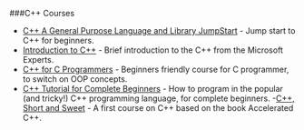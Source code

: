 ###C++ Courses

 - [C++ A General Purpose Language and Library JumpStart](https://mva.microsoft.com/en-US/training-courses/c-a-general-purpose-language-and-library-jump-start-8251) - Jump start to C++ for beginners.
 - [Introduction to C++](https://www.edx.org/course/introduction-c-microsoft-dev210x-1) - Brief introduction to the C++ from the Microsoft Experts.
 - [C++ for C Programmers](https://www.coursera.org/learn/c-plus-plus-a) - Beginners friendly course for C programmer, to switch on OOP concepts.
 - [C++ Tutorial for Complete Beginners](https://www.udemy.com/free-learn-c-tutorial-beginners/) - How to program in the popular (and tricky!) C++ programming language, for complete beginners.
-[C++, Short and Sweet](https://www.udemy.com/cpp-short-and-sweet/) - A first course on C++ based on the book Accelerated C++.

 
